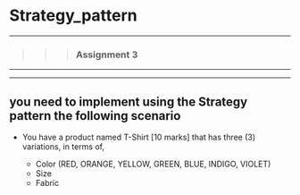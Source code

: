 # Strategy_pattern
---
>>> ### Assignment 3 <br>

---
---

## you need to implement using the Strategy pattern the following scenario
    
   - You have a product named T-Shirt [10 marks] that has three (3) variations, in terms 
   of,
      
        + Color (RED,  ORANGE, YELLOW, GREEN, BLUE, INDIGO, VIOLET)
        + Size 
        + Fabric
        

